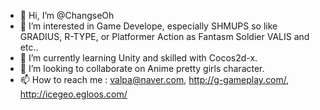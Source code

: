 - 👋 Hi, I’m @ChangseOh
- 👀 I’m interested in Game Develope, especially SHMUPS so like GRADIUS, R-TYPE, or Platformer Action as Fantasm Soldier VALIS and etc..
- 🌱 I’m currently learning Unity and skilled with Cocos2d-x.
- 💞️ I’m looking to collaborate on Anime pretty girls character.
- 📫 How to reach me : valpa@naver.com, http://g-gameplay.com/, http://icegeo.egloos.com/

<!---
ChangseOh/ChangseOh is a ✨ special ✨ repository because its `README.md` (this file) appears on your GitHub profile.
You can click the Preview link to take a look at your changes.
--->

